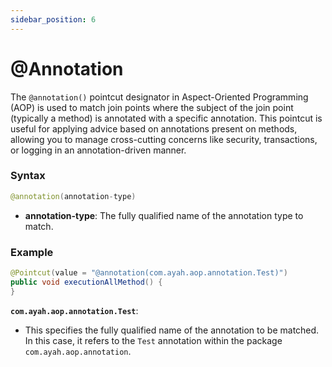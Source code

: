 ```yaml
---
sidebar_position: 6
---
```


# @Annotation 

The `@annotation()` pointcut designator in Aspect-Oriented Programming (AOP) is used to match join points where the subject of the join point (typically a method) is annotated with a specific annotation. This pointcut is useful for applying advice based on annotations present on methods, allowing you to manage cross-cutting concerns like security, transactions, or logging in an annotation-driven manner.

### Syntax

```java
@annotation(annotation-type)
```

- **annotation-type**: The fully qualified name of the annotation type to match.

### Example

```java
@Pointcut(value = "@annotation(com.ayah.aop.annotation.Test)")
public void executionAllMethod() {
}
```

**`com.ayah.aop.annotation.Test`**:
   - This specifies the fully qualified name of the annotation to be matched. In this case, it refers to the `Test` annotation within the package `com.ayah.aop.annotation`.
